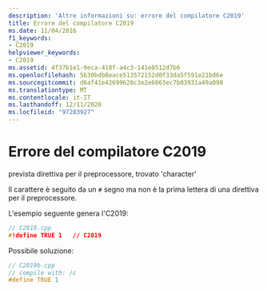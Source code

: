 ```yaml
---
description: 'Altre informazioni su: errore del compilatore C2019'
title: Errore del compilatore C2019
ms.date: 11/04/2016
f1_keywords:
- C2019
helpviewer_keywords:
- C2019
ms.assetid: 4f37b1e1-9eca-418f-a4c3-141e8512d7b6
ms.openlocfilehash: 5b30bdb8eace513572152d0f33da5f591e21bd6e
ms.sourcegitcommit: d6af41e42699628c3e2e6063ec7b03931a49a098
ms.translationtype: MT
ms.contentlocale: it-IT
ms.lasthandoff: 12/11/2020
ms.locfileid: "97283927"
---
```

# <a name="compiler-error-c2019"></a>Errore del compilatore C2019

prevista direttiva per il preprocessore, trovato 'character'

Il carattere è seguito da un `#` segno ma non è la prima lettera di una direttiva per il preprocessore.

L'esempio seguente genera l'C2019:

```cpp
// C2019.cpp
#!define TRUE 1   // C2019
```

Possibile soluzione:

```cpp
// C2019b.cpp
// compile with: /c
#define TRUE 1
```
